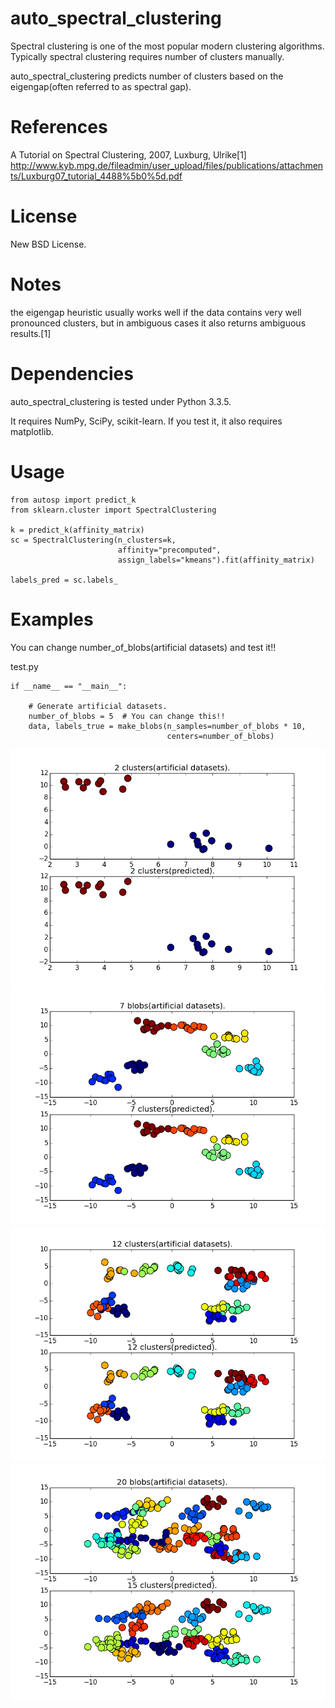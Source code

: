 auto_spectral_clustering
==========
Spectral clustering is one of the most popular modern clustering algorithms.
  Typically spectral clustering requires number of clusters manually.

auto_spectral_clustering predicts number of clusters based on the eigengap(often referred to as spectral gap).

References
==========
  A Tutorial on Spectral Clustering, 2007, Luxburg, Ulrike[1]
  <http://www.kyb.mpg.de/fileadmin/user_upload/files/publications/attachments/Luxburg07_tutorial_4488%5b0%5d.pdf>

License
==========
New BSD License.

Notes
==========
  the eigengap heuristic usually works well if the data contains very well pronounced clusters, but in ambiguous cases it also returns ambiguous results.[1]

Dependencies
==========
auto_spectral_clustering is tested under Python 3.3.5.

It requires NumPy, SciPy, scikit-learn.
If you test it, it also requires matplotlib.

Usage
==========
    from autosp import predict_k
    from sklearn.cluster import SpectralClustering

    k = predict_k(affinity_matrix)
    sc = SpectralClustering(n_clusters=k,
                            affinity="precomputed",
                            assign_labels="kmeans").fit(affinity_matrix)

    labels_pred = sc.labels_

Examples
==========
You can change number_of_blobs(artificial datasets) and test it!!

test.py
    
    if __name__ == "__main__":

        # Generate artificial datasets.
        number_of_blobs = 5  # You can change this!!
        data, labels_true = make_blobs(n_samples=number_of_blobs * 10,
                                       centers=number_of_blobs)

![Alt text](/fig/2.png)
![Alt text](/fig/7.png)
![Alt text](/fig/12.png)
![Alt text](/fig/20.png)